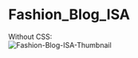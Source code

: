 # Fashion_Blog_ISA
Without CSS: <br>
<img src='https://i.postimg.cc/7fGDLC5Z/Fashion-Blog-ISA-Thumbnail.png' border='0' alt='Fashion-Blog-ISA-Thumbnail'/>
